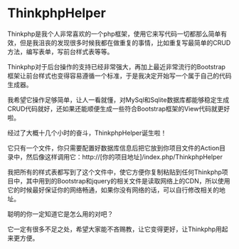 ThinkphpHelper
==============
Thinkphp是我个人非常喜欢的一个php框架，使用它来写代码一切都那么简单有效，但是我沮丧的发现很多时候我都在做重复的事情，比如重复写最简单的CRUD方法，编写表单，写前台样式表等等。

Thinkphp对于后台操作的支持已经非常强大，再加上最近非常流行的Bootstrap框架让前台样式也变得容易遵循一个标准，于是我决定开始写一个属于自己的代码生成器。

我希望它操作足够简单，让人一看就懂，对MySql和Sqlite数据库都能够稳定生成CRUD代码就好，还如果还能顺便生成一些符合Bootstrap框架的View代码就更好啦。

经过了大概十几个小时的奋斗，ThinkphpHelper诞生啦！

它只有一个文件，你只需要配置好数据库信息后把它放到你项目文件的Action目录中，然后像这样调用它：http://[你的项目地址]/index.php/ThinkphpHelper

我把所有的样式表都写到了这个文件中，使它方便你复制粘贴到任何Thinkphp项目中，其中用到的Bootstrap和jquery的相关文件是读取网络上的CDN，所以使用它的时候最好保证你的网络畅通，如果你没有网络的话，可以自行修改相关的地址。

聪明的你一定知道它是怎么用的对吧？

它一定有很多不足之处，希望大家能不吝赐教，让它变得更好，让Thinkphp用起来更方便。

